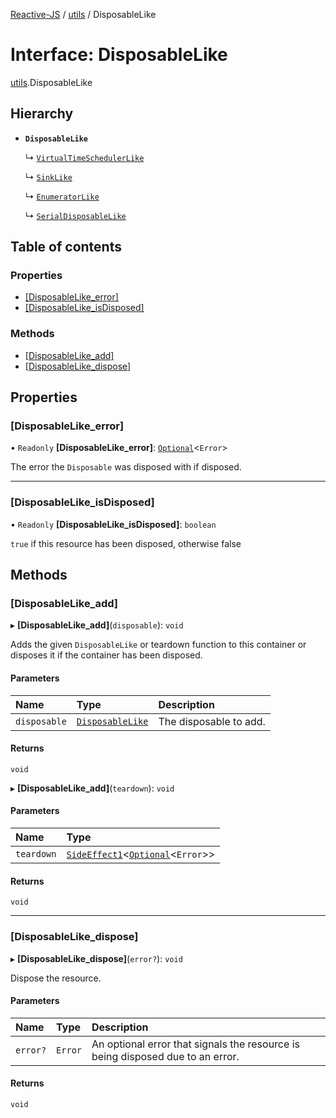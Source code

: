 [Reactive-JS](../README.md) / [utils](../modules/utils.md) / DisposableLike

# Interface: DisposableLike

[utils](../modules/utils.md).DisposableLike

## Hierarchy

- **`DisposableLike`**

  ↳ [`VirtualTimeSchedulerLike`](concurrent.VirtualTimeSchedulerLike.md)

  ↳ [`SinkLike`](events.SinkLike.md)

  ↳ [`EnumeratorLike`](ix.EnumeratorLike.md)

  ↳ [`SerialDisposableLike`](utils.SerialDisposableLike.md)

## Table of contents

### Properties

- [[DisposableLike\_error]](utils.DisposableLike.md#[disposablelike_error])
- [[DisposableLike\_isDisposed]](utils.DisposableLike.md#[disposablelike_isdisposed])

### Methods

- [[DisposableLike\_add]](utils.DisposableLike.md#[disposablelike_add])
- [[DisposableLike\_dispose]](utils.DisposableLike.md#[disposablelike_dispose])

## Properties

### [DisposableLike\_error]

• `Readonly` **[DisposableLike\_error]**: [`Optional`](../modules/functions.md#optional)<`Error`\>

The error the `Disposable` was disposed with if disposed.

___

### [DisposableLike\_isDisposed]

• `Readonly` **[DisposableLike\_isDisposed]**: `boolean`

`true` if this resource has been disposed, otherwise false

## Methods

### [DisposableLike\_add]

▸ **[DisposableLike_add]**(`disposable`): `void`

Adds the given `DisposableLike` or teardown function to this container or disposes it if the container has been disposed.

#### Parameters

| Name | Type | Description |
| :------ | :------ | :------ |
| `disposable` | [`DisposableLike`](utils.DisposableLike.md) | The disposable to add. |

#### Returns

`void`

▸ **[DisposableLike_add]**(`teardown`): `void`

#### Parameters

| Name | Type |
| :------ | :------ |
| `teardown` | [`SideEffect1`](../modules/functions.md#sideeffect1)<[`Optional`](../modules/functions.md#optional)<`Error`\>\> |

#### Returns

`void`

___

### [DisposableLike\_dispose]

▸ **[DisposableLike_dispose]**(`error?`): `void`

Dispose the resource.

#### Parameters

| Name | Type | Description |
| :------ | :------ | :------ |
| `error?` | `Error` | An optional error that signals the resource is being disposed due to an error. |

#### Returns

`void`
